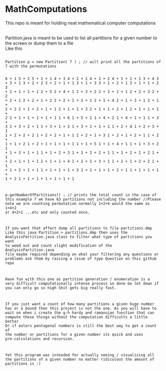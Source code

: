 # MathComputations
This repo is meant for holding neat mathematical computer computations 

<br>
Partition.java is meant to be used to list all partitions for a given number to the screen or dump them to a file 
<br>
Like this 
<pre>
<code>
Partition p = new Partition( 7 ) ; // will print all the partitions of 7 with the permutations 

 6 + 1
 5 + 2
 5 + 1 + 1
 4 + 3
 4 + 2 + 1
 4 + 1 + 2
 4 + 1 + 1 + 1
 3 + 4
 3 + 3 + 1
 3 + 2 + 2
 3 + 2 + 1 + 1
 3 + 1 + 3
 3 + 1 + 2 + 1
 3 + 1 + 1 + 2
 3 + 1 + 1 + 1 + 1
 2 + 5
 2 + 4 + 1
 2 + 3 + 2
 2 + 3 + 1 + 1
 2 + 2 + 3
 2 + 2 + 2 + 1
 2 + 2 + 1 + 2
 2 + 2 + 1 + 1 + 1
 2 + 1 + 4
 2 + 1 + 3 + 1
 2 + 1 + 2 + 2
 2 + 1 + 2 + 1 + 1
 2 + 1 + 1 + 3
 2 + 1 + 1 + 2 + 1
 2 + 1 + 1 + 1 + 2
 2 + 1 + 1 + 1 + 1 + 1
 1 + 6
 1 + 5 + 1
 1 + 4 + 2
 1 + 4 + 1 + 1
 1 + 3 + 3
 1 + 3 + 2 + 1
 1 + 3 + 1 + 2
 1 + 3 + 1 + 1 + 1
 1 + 2 + 4
 1 + 2 + 3 + 1
 1 + 2 + 2 + 2
 1 + 2 + 2 + 1 + 1
 1 + 2 + 1 + 3
 1 + 2 + 1 + 2 + 1
 1 + 2 + 1 + 1 + 2
 1 + 2 + 1 + 1 + 1 + 1
 1 + 1 + 5
 1 + 1 + 4 + 1
 1 + 1 + 3 + 2
 1 + 1 + 3 + 1 + 1
 1 + 1 + 2 + 3
 1 + 1 + 2 + 2 + 1
 1 + 1 + 2 + 1 + 2
 1 + 1 + 2 + 1 + 1 + 1
 1 + 1 + 1 + 4
 1 + 1 + 1 + 3 + 1
 1 + 1 + 1 + 2 + 2
 1 + 1 + 1 + 2 + 1 + 1
 1 + 1 + 1 + 1 + 3
 1 + 1 + 1 + 1 + 2 + 1
 1 + 1 + 1 + 1 + 1 + 2
 1 + 1 + 1 + 1 + 1 + 1 + 1
 
 p.getNumberOfPartitions() ; // prints the total count in the case of this example 7 we have 63 partitions not including the number
 //Please note we are counting permutation normally  1+2+4 would the same as 1+4+2 or 4+2+1 ...etc and only counted once.
 
 If you want that affect dump all partitions to file partitions.dmp 
 Like this java Partition  > partitions.dmp
 then uses the AnalysisPartition.java class to filter what type of partitions you want to weed out and count  slight modification of the 
 AnalysisPartition.java file maybe required depending on what your filtering any questions or problems ask them by raising a issue of type Question on this 
 github repo
 
 Have fun with this one as partition generation / enumeration is a very difficult computationally intense process so done be let down if you can only go so high
 Shit gets big really fast.
 
 If you just want a count of how many partitions a given huge number has or a bound then this project is not the one. As you will have to wait on when i create the g-h hardy and ramanujan function that can compute these things without the computation difficults a little better
 Or if eulers pentagonal numbers is still the best way to get a count of the number or partitions for a given number its quick and uses pre-calculations and recursion.
 
 Yet this program was intended for actually seeing / visualizing all the partitions of a given number no matter ridiculous the amount of partitions is :)
 
 
</code>
</pre>
